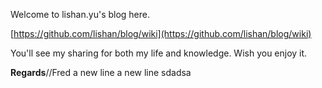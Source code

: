 Welcome to lishan.yu's blog here.

[https://github.com/lishan/blog/wiki](https://github.com/lishan/blog/wiki)

You'll see my sharing for both my life and knowledge. Wish you enjoy it.

<b>Regards</b>//Fred
a new line
a new line
sdadsa
